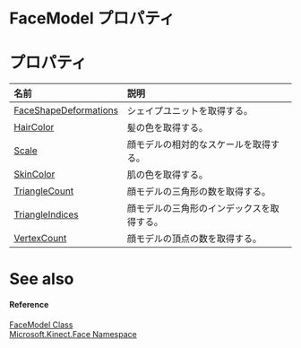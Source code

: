 FaceModel プロパティ  
====================  

<span id="publicpropertiesSection"></span>

プロパティ
==========  

<table>
<colgroup>
<col width="30%" />
<col width="60%" />
</colgroup>
<thead>
<tr class="header">
<th align="left">名前</th>
<th align="left">説明</th>
</tr>
</thead>
<tbody>
<tr class="odd">
<td align="left"><a href="FaceModel_Class/Properties/FaceShapeDeformations.md">FaceShapeDeformations</a></td>
<td align="left">シェイプユニットを取得する。</td>
</tr>
<tr class="even">
<td align="left"><a href="FaceModel_Class/Properties/HairColor_Property.md">HairColor</a></td>
<td align="left">髪の色を取得する。</td>
</tr>
<tr class="odd">
<td align="left"><a href="FaceModel_Class/Properties/Scale_Property.md">Scale</a></td>
<td align="left">顔モデルの相対的なスケールを取得する。</td>
</tr>
<tr class="even">
<td align="left"><a href="FaceModel_Class/Properties/SkinColor_Property.md">SkinColor</a></td>
<td align="left">肌の色を取得する。</td>
</tr>
<tr class="odd">
<td align="left"><a href="FaceModel_Class/Properties/TriangleCount_Property.md">TriangleCount</a></td>
<td align="left">顔モデルの三角形の数を取得する。</td>
</tr>
<tr class="even">
<td align="left"><a href="FaceModel_Class/Properties/TriangleIndices_Property.md">TriangleIndices</a></td>
<td align="left">顔モデルの三角形のインデックスを取得する。</td>
</tr>
<tr class="odd">
<td align="left"><a href="FaceModel_Class/Properties/VertexCount_Property.md">VertexCount</a></td>
<td align="left">顔モデルの頂点の数を取得する。</td>
</tr>
</tbody>
</table>

<span id="ID4EI"></span>

See also  
========  

<span id="ID4EK"></span>
#### Reference  

[FaceModel Class](../FaceModel_Class.md)  
 [Microsoft.Kinect.Face Namespace](../../Kinect.Face.md)  



<!--Please do not edit the data in the comment block below.-->
<!--
TOCTitle : FaceModel Properties
RLTitle : FaceModel Properties
KeywordK : FaceModel class, properties
KeywordA : Properties.T:Microsoft.Kinect.Face.FaceModel
AssetID : Properties.T:Microsoft.Kinect.Face.FaceModel
Locale : en-us
CommunityContent : 1
TargetOS : Windows
TopicType : kbSyntax
DocSet : K4Wv2
ProjType : K4Wv2Proj
Technology : Kinect for Windows
Product : Kinect for Windows SDK v2
productversion : 20
-->

